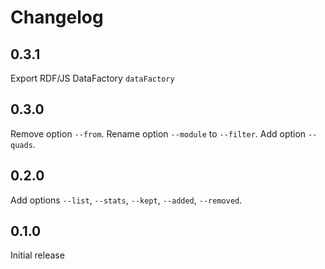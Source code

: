 # Changelog

## 0.3.1

Export RDF/JS DataFactory `dataFactory`

## 0.3.0

Remove option `--from`. Rename option `--module` to `--filter`. Add option `--quads`.

## 0.2.0

Add options `--list`, `--stats`, `--kept`, `--added`, `--removed`. 

## 0.1.0

Initial release

